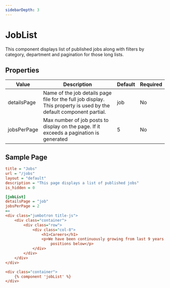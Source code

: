 ```yaml
---
sidebarDepth: 3
---
```


# JobList

This component displays list of published jobs along with filters by category, department and pagination for those long lists.

## Properties

| Value       | Description                                                                                                          | Default | Required |
|-------------|----------------------------------------------------------------------------------------------------------------------|---------|----------|
| detailsPage | Name of the job details page file for the full job display.  This property is used by the default component partial. | job     | No       |
| jobsPerPage | Max number of job posts to display on the page. If it exceeds a pagination is generated                               | 5       | No       |

## Sample Page

```ini
title = "Jobs"
url = "/jobs"
layout = "default"
description = "This page displays a list of published jobs"
is_hidden = 0

[jobList]
detailsPage = "job"
jobsPerPage = 2
==
<div class="jumbotron title-js">
    <div class="container">
        <div class="row">
            <div class="col-8">
                <h1>Careers</h1>
                <p>We have been continuously growing from last 9 years. Join us and be a part of a change. See open
                    positions below</p>
            </div>
        </div>
    </div>
</div>

<div class="container">
    {% component 'jobList' %}
</div>

```
